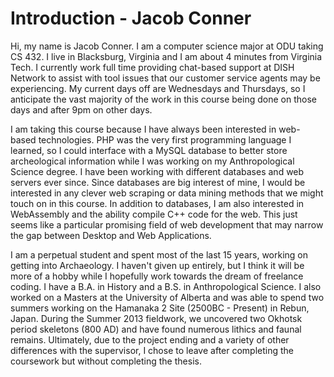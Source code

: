 # Introduction - Jacob Conner

Hi, my name is Jacob Conner. I am a computer science major at ODU taking CS 432. I live in Blacksburg, Virginia and I am about 4 minutes from Virginia Tech. I currently work full time providing chat-based support at DISH Network to assist with tool issues that our customer service agents may be experiencing. My current days off are Wednesdays and Thursdays, so I anticipate the vast majority of the work in this course being done on those days and after 9pm on other days.

I am taking this course because I have always been interested in web-based technologies. PHP was the very first programming language I learned, so I could interface with a MySQL database to better store archeological information while I was working on my Anthropological Science degree. I have been working with different databases and web servers ever since. Since databases are big interest of mine, I would be interested in any clever web scraping or data mining methods that we might touch on in this course. In addition to databases, I am also interested in WebAssembly and the ability compile C++ code for the web. This just seems like a particular promising field of web development that may narrow the gap between Desktop and Web Applications.

I am a perpetual student and spent most of the last 15 years, working on getting into Archaeology. I haven't given up entirely, but I think it will be more of a hobby while I hopefully work towards the dream of freelance coding. I have a B.A. in History and a B.S. in Anthropological Science. I also worked on a Masters at the University of Alberta and was able to spend two summers working on the Hamanaka 2 Site (2500BC - Present) in Rebun, Japan. During the Summer 2013 fieldwork, we uncovered two Okhotsk period skeletons (800 AD) and have found numerous lithics and faunal remains. Ultimately, due to the project ending and a variety of other differences with the supervisor, I chose to leave after completing the coursework but without completing the thesis. 



